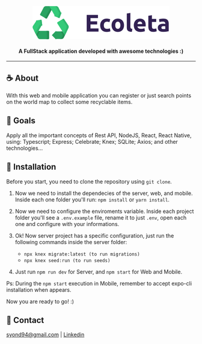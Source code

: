 <div align="center">
  <img src="./.github/assets/logo.svg" alt="Ecoleta" />
</div>

<h4 align="center">
    A FullStack application developed with awesome technologies :)
</h4>

---

## :coffee: About
With this web and mobile application you can register or just search points on the world map to collect some recyclable items.

## :runner: Goals
Apply all the important concepts of Rest API, NodeJS, React, React Native, using: Typescript; Express; Celebrate; Knex; SQLite; Axios; and other technologies...

## :floppy_disk: Installation

Before you start, you need to clone the repository using `git clone`.

1. Now we need to install the dependecies of the server, web, and mobile. Inside each one folder you'll run: `npm install` or `yarn install`.

2. Now we need to configure the enviroments variable. Inside each project folder you'll see a `.env.example` file, rename it to just `.env`, open each one and configure with your informations.

3. Ok! Now server project has a specific configuration, just run the following commands inside the server folder:

    - `npx knex migrate:latest (to run migrations)`
    - `npx knex seed:run (to run seeds)`

4. Just run `npm run dev` for Server, and `npm start` for Web and Mobile. 

Ps: During the `npm start` execution in Mobile, remember to accept expo-cli installation when appears.

Now you are ready to go! :)


## :email: Contact
syond94@gmail.com | 
[Linkedin](https://linkedin.com/in/syond)
